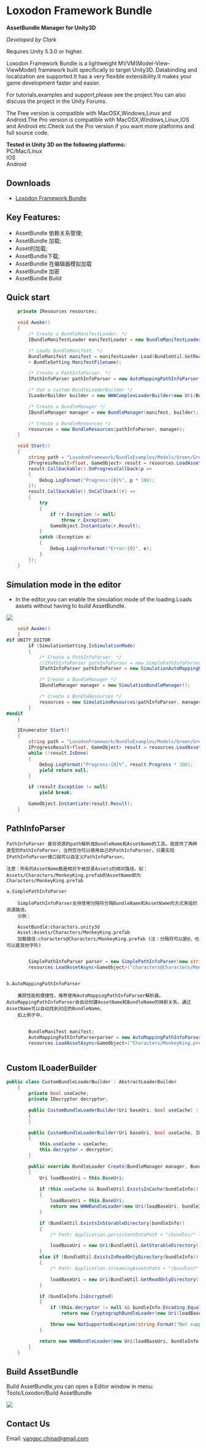 # Loxodon Framework Bundle

**AssetBundle Manager for Unity3D**

*Developed by Clark*

Requires Unity 5.3.0 or higher.

Loxodon Framework Bundle is a lightweight MVVM(Model-View-ViewModel) framework built specifically to target Unity3D.
Databinding and localization are supported.It has a very flexible extensibility.It makes your game development faster and easier.

For tutorials,examples and support,please see the project.You can also discuss the project in the Unity Forums.

The Free version is compatible with MacOSX,Windows,Linux and Android.The Pro version is compatible with MacOSX,Windows,Linux,IOS and Android etc.Check out the Pro version if you want more platforms and full source code.

**Tested in Unity 3D on the following platforms:**  
PC/Mac/Linux  
IOS  
Android

## Downloads  
- [Loxodon Framework Bundle](https://www.assetstore.unity3d.com/#!/content/87419)

## Key Features:
- AssetBundle 依赖关系管理;
- AssetBundle 加载;
- Asset的加载;
- AssetBundle下载;
- AssetBundle 在编辑器模拟加载    
- AssetBundle 加密
- AssetBundle Build

## Quick start

```C#
    private IResources resources;

    void Awake()
    {
        /* Create a BundleManifestLoader. */
        IBundleManifestLoader manifestLoader = new BundleManifestLoader();

        /* Loads BundleManifest. */
        BundleManifest manifest = manifestLoader.Load(BundleUtil.GetReadOnlyDirectory() 
		+ BundleSetting.ManifestFilename);

        /* Create a PathInfoParser. */
        IPathInfoParser pathInfoParser = new AutoMappingPathInfoParser(manifest);

        /* Use a custom BundleLoaderBuilder */
        ILoaderBuilder builder = new WWWComplexLoaderBuilder(new Uri(BundleUtil.GetReadOnlyDirectory()), false);

        /* Create a BundleManager */
        IBundleManager manager = new BundleManager(manifest, builder);

        /* Create a BundleResources */
        resources = new BundleResources(pathInfoParser, manager);
    }

    void Start()
    {
        string path = "LoxodonFramework/BundleExamples/Models/Green/Green.prefab";
        IProgressResult<float, GameObject> result = resources.LoadAssetAsync<GameObject>(path);
        result.Callbackable().OnProgressCallback(p =>
        {
            Debug.LogFormat("Progress:{0}%", p * 100);
        });
        result.Callbackable().OnCallback((r) =>
        {
            try
            {
                if (r.Exception != null)
                    throw r.Exception;
                GameObject.Instantiate(r.Result);
            }
            catch (Exception e) 
            { 
                Debug.LogErrorFormat("Error:{0}", e);
            }
        });
    }
```
## Simulation mode in the editor
- In the editor,you can enable the simulation mode of the loading.Loads assets without having to build AssetBundle.

![](Resources/menu.png)

```C#
    void Awake()
    {
#if UNITY_EDITOR
        if (SimulationSetting.IsSimulationMode)
        {
            /* Create a PathInfoParser. */
            //IPathInfoParser pathInfoParser = new SimplePathInfoParser("@");
            IPathInfoParser pathInfoParser = new SimulationAutoMappingPathInfoParser();

            /* Create a BundleManager */
            IBundleManager manager = new SimulationBundleManager();

            /* Create a BundleResources */
            resources = new SimulationResources(pathInfoParser, manager);
        }
#endif
    }

    IEnumerator Start()
    {
        string path = "LoxodonFramework/BundleExamples/Models/Green/Green.prefab";
        IProgressResult<float, GameObject> result = resources.LoadAssetAsync<GameObject>(path);
        while (!result.IsDone)
        {
            Debug.LogFormat("Progress:{0}%", result.Progress * 100);
            yield return null;
        }

        if (result.Exception != null)
            yield break;

        GameObject.Instantiate(result.Result);
    }
```

## PathInfoParser

    PathInfoParser 是将资源的path解析成BundleName和AssetName的工具。我提供了两种类型的PathInfoParser，当然您也可以使用自己的PathInfoParser，只要实现IPathInfoParser接口就可以自定义PathInfoParser。

	注意：所有的AssetName都是相对于根目录Assets的相对路径。如：Assets/Characters/MonkeyKing.prefab的AssetName即为Characters/MonkeyKing.prefab

	a.SimplePathInfoParser

		SimplePathInfoParser支持使用分隔符分隔BundleName和AssetName的方式来组织资源路径。
		示例：

		AssetBundle:characters.unity3d
		Asset:Assets/Characters/MonkeyKing.prefab		
		加载路径:characters@Characters/MonkeyKing.prefab (注：分隔符可以是@，也可以是其他字符)
        
```C#

		SimplePathInfoParser parser = new SimplePathInfoParser(new string[]{"@"});	
		resources.LoadAssetAsync<GameObject>("characters@Characters/MonkeyKing.prefab");
        
```
		
	b.AutoMappingPathInfoParser
		
		兼顾性能和便捷性，推荐使用AutoMappingPathInfoParser解析器。AutoMappingPathInfoParser会自动创建AssetName和BundleName的映射关系，通过AssetName可以自动找到对应的BundleName。
		如上例子中，
        
```C#
        
		BundleManifest manifest;
		AutoMappingPathInfoParserparser = new AutoMappingPathInfoParser(manifest);
		resources.LoadAssetAsync<GameObject>("Characters/MonkeyKing.prefab");
        
```

## Custom ILoaderBuilder

```C#
public class CustomBundleLoaderBuilder : AbstractLoaderBuilder
    {
        private bool useCache;
        private IDecryptor decryptor;

        public CustomBundleLoaderBuilder(Uri baseUri, bool useCache) : this(baseUri, useCache, null)
        {
        }

        public CustomBundleLoaderBuilder(Uri baseUri, bool useCache, IDecryptor decryptor) : base(baseUri)
        {
            this.useCache = useCache;
            this.decryptor = decryptor;
        }

        public override BundleLoader Create(BundleManager manager, BundleInfo bundleInfo, BundleLoader[] dependencies)
        {
            Uri loadBaseUri = this.BaseUri;
            
            if (this.useCache && BundleUtil.ExistsInCache(bundleInfo))
            {
                loadBaseUri = this.BaseUri;
                return new WWWBundleLoader(new Uri(loadBaseUri, bundleInfo.Filename), bundleInfo, dependencies, manager, this.useCache);
            }

            if (BundleUtil.ExistsInStorableDirectory(bundleInfo))
            {
                /* Path: Application.persistentDataPath + "/bundles/" + bundleInfo.Filename  */

                loadBaseUri = new Uri(BundleUtil.GetStorableDirectory());
            }
            else if (BundleUtil.ExistsInReadOnlyDirectory(bundleInfo))
            {
                /* Path: Application.streamingAssetsPath + "/bundles/" + bundleInfo.Filename */

                loadBaseUri = new Uri(BundleUtil.GetReadOnlyDirectory());
            }

            if (bundleInfo.IsEncrypted)
            {
                if (this.decryptor != null && bundleInfo.Encoding.Equals(decryptor.AlgorithmName))
                    return new CryptographBundleLoader(new Uri(loadBaseUri, bundleInfo.Filename), bundleInfo, dependencies, manager, decryptor);

                throw new NotSupportedException(string.Format("Not support the encryption algorithm '{0}'.", bundleInfo.Encoding));
            }

            return new WWWBundleLoader(new Uri(loadBaseUri, bundleInfo.Filename), bundleInfo, dependencies, manager, this.useCache);
        }
    }
```

## Build AssetBundle
Build AssetBundle,you can open a Editor window in menu: Tools/Loxodon/Build AssetBundle

![](Resources/BuildAssetBundle.png)


## Contact Us
Email: [yangpc.china@gmail.com](mailto:yangpc.china@gmail.com) 


